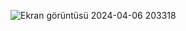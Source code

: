 ![Ekran görüntüsü 2024-04-06 203318](https://github.com/gozgirfaruk/MiniCoreProject/assets/125920944/44b4c8a6-068d-4021-9e26-31f43078e274)
